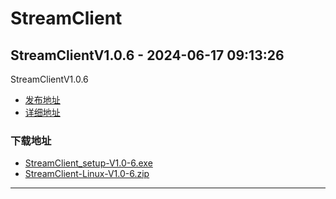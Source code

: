 # StreamClient
## StreamClientV1.0.6 - 2024-06-17 09:13:26
StreamClientV1.0.6
*  [发布地址](https://github.com/jadehh/StreamClient/releases/tag/V1.0.6)
*  [详细地址](https://github.com/jadehh/jadehh_file/releases/tag/StreamClientV1.0.6)
### 下载地址
* [StreamClient_setup-V1.0-6.exe](https://gh.ddlc.top/https://github.com/jadehh/jadehh_file/releases/download/StreamClientV1.0.6/StreamClient_setup-V1.0-6.exe)
* [StreamClient-Linux-V1.0-6.zip](https://gh.ddlc.top/https://github.com/jadehh/jadehh_file/releases/download/StreamClientV1.0.6/StreamClient-Linux-V1.0-6.zip)
----